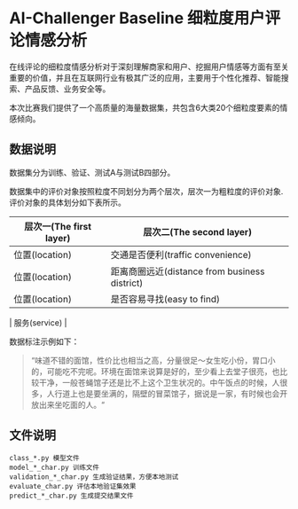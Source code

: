 # AI-Challenger Baseline 细粒度用户评论情感分析

在线评论的细粒度情感分析对于深刻理解商家和用户、挖掘用户情感等方面有至关重要的价值，并且在互联网行业有极其广泛的应用，主要用于个性化推荐、智能搜索、产品反馈、业务安全等。

本次比赛我们提供了一个高质量的海量数据集，共包含6大类20个细粒度要素的情感倾向。

## 数据说明

数据集分为训练、验证、测试A与测试B四部分。

数据集中的评价对象按照粒度不同划分为两个层次，层次一为粗粒度的评价对象. 评价对象的具体划分如下表所示。

层次一(The first layer)	| 层次二(The second layer)
------ | ------
位置(location) | 交通是否便利(traffic convenience)
位置(location) | 距离商圈远近(distance from business district)
位置(location) | 是否容易寻找(easy to find)
|
服务(service) | 
 

数据标注示例如下：

> “味道不错的面馆，性价比也相当之高，分量很足～女生吃小份，胃口小的，可能吃不完呢。环境在面馆来说算是好的，至少看上去堂子很亮，也比较干净，一般苍蝇馆子还是比不上这个卫生状况的。中午饭点的时候，人很多，人行道上也是要坐满的，隔壁的冒菜馆子，据说是一家，有时候也会开放出来坐吃面的人。“

## 文件说明

    class_*.py 模型文件
    model_*_char.py 训练文件
    validation_*_char.py 生成验证结果，方便本地测试
    evaluate_char.py 评估本地验证集效果
    predict_*_char.py 生成提交结果文件
